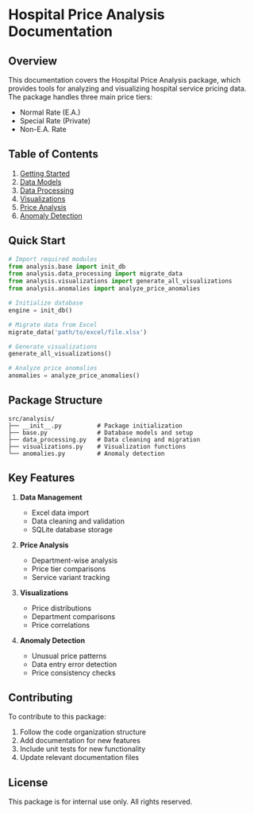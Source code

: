# Hospital Price Analysis Documentation

## Overview

This documentation covers the Hospital Price Analysis package, which provides tools for analyzing and visualizing hospital service pricing data. The package handles three main price tiers:

- Normal Rate (E.A.)
- Special Rate (Private)
- Non-E.A. Rate

## Table of Contents

1. [Getting Started](getting_started.md)
2. [Data Models](data_models.md)
3. [Data Processing](data_processing.md)
4. [Visualizations](visualizations.md)
5. [Price Analysis](price_analysis.md)
6. [Anomaly Detection](anomaly_detection.md)

## Quick Start

```python
# Import required modules
from analysis.base import init_db
from analysis.data_processing import migrate_data
from analysis.visualizations import generate_all_visualizations
from analysis.anomalies import analyze_price_anomalies

# Initialize database
engine = init_db()

# Migrate data from Excel
migrate_data('path/to/excel/file.xlsx')

# Generate visualizations
generate_all_visualizations()

# Analyze price anomalies
anomalies = analyze_price_anomalies()
```

## Package Structure

```
src/analysis/
├── __init__.py          # Package initialization
├── base.py              # Database models and setup
├── data_processing.py   # Data cleaning and migration
├── visualizations.py    # Visualization functions
└── anomalies.py         # Anomaly detection
```

## Key Features

1. **Data Management**
   - Excel data import
   - Data cleaning and validation
   - SQLite database storage

2. **Price Analysis**
   - Department-wise analysis
   - Price tier comparisons
   - Service variant tracking

3. **Visualizations**
   - Price distributions
   - Department comparisons
   - Price correlations

4. **Anomaly Detection**
   - Unusual price patterns
   - Data entry error detection
   - Price consistency checks

## Contributing

To contribute to this package:

1. Follow the code organization structure
2. Add documentation for new features
3. Include unit tests for new functionality
4. Update relevant documentation files

## License

This package is for internal use only. All rights reserved.
